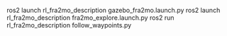 ros2 launch rl_fra2mo_description gazebo_fra2mo.launch.py
ros2 launch rl_fra2mo_description fra2mo_explore.launch.py
ros2 run rl_fra2mo_description follow_waypoints.py
